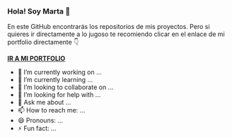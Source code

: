 ### Hola! Soy Marta 👋

En este GitHub encontrarás los repositorios de mis proyectos.
Pero si quieres ir directamente a lo jugoso te recomiendo clicar en el enlace de mi portfolio directamente 👇

[**IR A MI PORTFOLIO**](https://martcacio.github.io/portfolio/#/)


- 🔭 I’m currently working on ...
- 🌱 I’m currently learning ...
- 👯 I’m looking to collaborate on ...
- 🤔 I’m looking for help with ...
- 💬 Ask me about ...
- 📫 How to reach me: ...
- 😄 Pronouns: ...
- ⚡ Fun fact: ...
